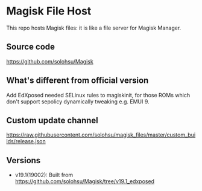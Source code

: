 # Magisk File Host
This repo hosts Magisk files: it is like a file server for Magisk Manager.

## Source code
https://github.com/solohsu/Magisk

## What's different from official version
Add EdXposed needed SELinux rules to magiskinit, for those ROMs which don't support sepolicy dynamically tweaking e.g. EMUI 9.

## Custom update channel
https://raw.githubusercontent.com/solohsu/magisk_files/master/custom_builds/release.json

## Versions
- v19.1(19002): Built from https://github.com/solohsu/Magisk/tree/v19.1_edxposed
